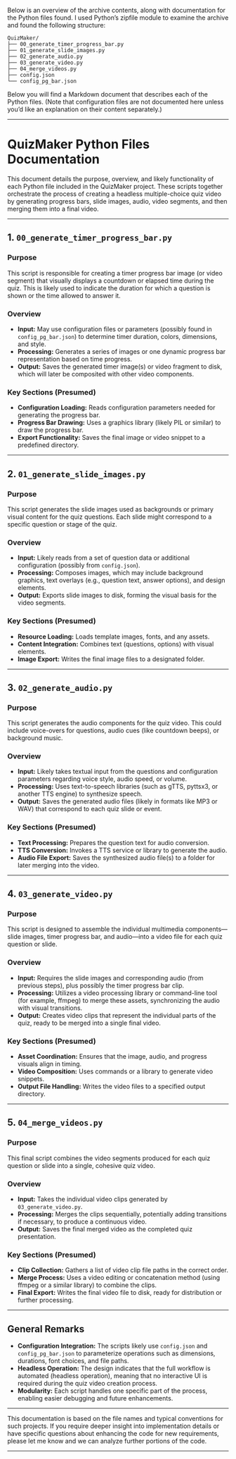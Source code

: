 Below is an overview of the archive contents, along with documentation for the Python files found. I used Python’s zipfile module to examine the archive and found the following structure:

```
QuizMaker/
├── 00_generate_timer_progress_bar.py
├── 01_generate_slide_images.py
├── 02_generate_audio.py
├── 03_generate_video.py
├── 04_merge_videos.py
├── config.json
└── config_pg_bar.json
```

Below you will find a Markdown document that describes each of the Python files. (Note that configuration files are not documented here unless you’d like an explanation on their content separately.)

---

# QuizMaker Python Files Documentation

This document details the purpose, overview, and likely functionality of each Python file included in the QuizMaker project. These scripts together orchestrate the process of creating a headless multiple-choice quiz video by generating progress bars, slide images, audio, video segments, and then merging them into a final video.

---

## 1. `00_generate_timer_progress_bar.py`

### Purpose

This script is responsible for creating a timer progress bar image (or video segment) that visually displays a countdown or elapsed time during the quiz. This is likely used to indicate the duration for which a question is shown or the time allowed to answer it.

### Overview

* **Input:** May use configuration files or parameters (possibly found in `config_pg_bar.json`) to determine timer duration, colors, dimensions, and style.
* **Processing:** Generates a series of images or one dynamic progress bar representation based on time progress.
* **Output:** Saves the generated timer image(s) or video fragment to disk, which will later be composited with other video components.

### Key Sections (Presumed)

* **Configuration Loading:** Reads configuration parameters needed for generating the progress bar.
* **Progress Bar Drawing:** Uses a graphics library (likely PIL or similar) to draw the progress bar.
* **Export Functionality:** Saves the final image or video snippet to a predefined directory.

---

## 2. `01_generate_slide_images.py`

### Purpose

This script generates the slide images used as backgrounds or primary visual content for the quiz questions. Each slide might correspond to a specific question or stage of the quiz.

### Overview

* **Input:** Likely reads from a set of question data or additional configuration (possibly from `config.json`).
* **Processing:** Composes images, which may include background graphics, text overlays (e.g., question text, answer options), and design elements.
* **Output:** Exports slide images to disk, forming the visual basis for the video segments.

### Key Sections (Presumed)

* **Resource Loading:** Loads template images, fonts, and any assets.
* **Content Integration:** Combines text (questions, options) with visual elements.
* **Image Export:** Writes the final image files to a designated folder.

---

## 3. `02_generate_audio.py`

### Purpose

This script generates the audio components for the quiz video. This could include voice-overs for questions, audio cues (like countdown beeps), or background music.

### Overview

* **Input:** Likely takes textual input from the questions and configuration parameters regarding voice style, audio speed, or volume.
* **Processing:** Uses text-to-speech libraries (such as gTTS, pyttsx3, or another TTS engine) to synthesize speech.
* **Output:** Saves the generated audio files (likely in formats like MP3 or WAV) that correspond to each quiz slide or event.

### Key Sections (Presumed)

* **Text Processing:** Prepares the question text for audio conversion.
* **TTS Conversion:** Invokes a TTS service or library to generate the audio.
* **Audio File Export:** Saves the synthesized audio file(s) to a folder for later merging into the video.

---

## 4. `03_generate_video.py`

### Purpose

This script is designed to assemble the individual multimedia components—slide images, timer progress bar, and audio—into a video file for each quiz question or slide.

### Overview

* **Input:** Requires the slide images and corresponding audio (from previous steps), plus possibly the timer progress bar clip.
* **Processing:** Utilizes a video processing library or command-line tool (for example, ffmpeg) to merge these assets, synchronizing the audio with visual transitions.
* **Output:** Creates video clips that represent the individual parts of the quiz, ready to be merged into a single final video.

### Key Sections (Presumed)

* **Asset Coordination:** Ensures that the image, audio, and progress visuals align in timing.
* **Video Composition:** Uses commands or a library to generate video snippets.
* **Output File Handling:** Writes the video files to a specified output directory.

---

## 5. `04_merge_videos.py`

### Purpose

This final script combines the video segments produced for each quiz question or slide into a single, cohesive quiz video.

### Overview

* **Input:** Takes the individual video clips generated by `03_generate_video.py`.
* **Processing:** Merges the clips sequentially, potentially adding transitions if necessary, to produce a continuous video.
* **Output:** Saves the final merged video as the completed quiz presentation.

### Key Sections (Presumed)

* **Clip Collection:** Gathers a list of video clip file paths in the correct order.
* **Merge Process:** Uses a video editing or concatenation method (using ffmpeg or a similar library) to combine the clips.
* **Final Export:** Writes the final video file to disk, ready for distribution or further processing.

---

## General Remarks

* **Configuration Integration:** The scripts likely use `config.json` and `config_pg_bar.json` to parameterize operations such as dimensions, durations, font choices, and file paths.
* **Headless Operation:** The design indicates that the full workflow is automated (headless operation), meaning that no interactive UI is required during the quiz video creation process.
* **Modularity:** Each script handles one specific part of the process, enabling easier debugging and future enhancements.

---

This documentation is based on the file names and typical conventions for such projects. If you require deeper insight into implementation details or have specific questions about enhancing the code for new requirements, please let me know and we can analyze further portions of the code.

---
